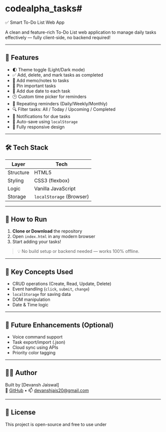 # codealpha_tasks#
✅ Smart To-Do List Web App

A clean and feature-rich To-Do List web application to manage daily tasks effectively — fully client-side, no backend required!

---

## 🚀 Features

- 🌓 Theme toggle (Light/Dark mode)
- ✅ Add, delete, and mark tasks as completed
- 📝 Add memo/notes to tasks
- 📌 Pin important tasks
- 📅 Add due date to each task
- 🕒 Custom time picker for reminders
- 🔁 Repeating reminders (Daily/Weekly/Monthly)
- 🔍 Filter tasks: All / Today / Upcoming / Completed
- 🧠 Notifications for due tasks
- 💾 Auto-save using `localStorage`
- 📱 Fully responsive design

---

## 🛠️ Tech Stack

| Layer     | Tech            |
|-----------|-----------------|
| Structure | HTML5           |
| Styling   | CSS3 (flexbox)  |
| Logic     | Vanilla JavaScript |
| Storage   | `localStorage` (Browser) |

---

## 🧪 How to Run

1. **Clone or Download** the repository
2. Open `index.html` in any modern browser
3. Start adding your tasks!

> 💡 No build setup or backend needed — works 100% offline.

---

## 🎯 Key Concepts Used

- CRUD operations (Create, Read, Update, Delete)
- Event handling (`click`, `submit`, `change`)
- `localStorage` for saving data
- DOM manipulation
- Date & Time logic

---

## 📢 Future Enhancements (Optional)

- Voice command support
- Task export/import (.json)
- Cloud sync using APIs
- Priority color tagging

---

## 🧑‍💻 Author

Built by [Devansh Jaiswal]  
🔗 [GitHub](https://github.com/jaisdevansh/codealpha_tasks) • 📫 devanshjais20@gmail.com

---

## 📜 License

This project is open-source and free to use under 


